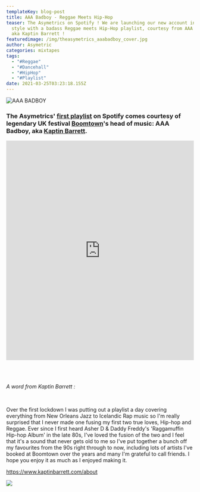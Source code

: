 ```yaml
---
templateKey: blog-post
title: AAA Badboy - Reggae Meets Hip-Hop
teaser: The Asymetrics on Spotify ! We are launching our new account in fine
  style with a badass Reggae meets Hip-Hop playlist, courtesy from AAA Badboy,
  aka Kaptin Barrett !
featuredimage: /img/theasymetrics_aaabadboy_cover.jpg
author: Asymetric
categories: mixtapes
tags:
  - "#Reggae"
  - "#Dancehall"
  - "#HipHop"
  - "#Playlist"
date: 2021-03-25T03:23:18.155Z
---
```

![](/img/theasymetrics_aaabadboy_cover.jpg "AAA BADBOY")

### The Asymetrics' [first playlist](https://open.spotify.com/playlist/6rHW23BaddZT6TIlz1sFjx?si=EJiOJ8HAR_yFTMYckrRZCQ) on Spotify comes courtesy of legendary UK festival [Boomtown](https://en.wikipedia.org/wiki/Boomtown_(music_festival))'s head of music: AAA Badboy, aka [Kaptin Barrett](https://www.kaptinbarrett.com/).

<iframe src="https://open.spotify.com/embed/playlist/6rHW23BaddZT6TIlz1sFjx" width="100%" height="590" frameborder="0" allowtransparency="true" allow="encrypted-media"></iframe>

<br> <br>

*A word from Kaptin Barrett :* 

<br>

Over the first lockdown I was putting out a playlist a day covering everything from New Orleans Jazz to Icelandic Rap music so I'm really surprised that I never made one fusing my first two true loves, Hip-hop and Reggae. Ever since I first heard Asher D & Daddy Freddy's 'Raggamuffin Hip-hop Album' in the late 80s, I've loved the fusion of the two and I feel that it's a sound that never gets old to me so I've put together a bunch off my favourites from the 90s right through to now, including lots of artists I've booked at Boomtown over the years and many I'm grateful to call friends. I hope you enjoy it as much as I enjoyed making it.

<https://www.kaptinbarrett.com/about>

![](/img/162699233_519132799073651_7058549922003080786_n.jpg)